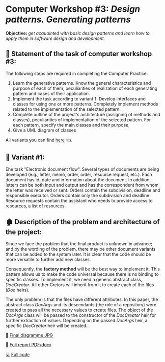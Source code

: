 # **Computer Workshop #3:** *Design patterns. Generating patterns*
**Objective:** *get acquainted with basic design patterns and learn how to apply them in software design and development.*

## :brain: Statement of the task of computer workshop #3:
The following steps are required in completing the Computer Practice:
1) Learn the generative patterns. Know the general characteristics and purpose of each of them, peculiarities of realization of each generating pattern and cases of their application.
2) Implement the task according to variant 1. Develop interfaces and classes for using one or more patterns. Completely implement methods related to the implementation of the selected pattern.
3) Complete outline of the project's architecture (assigning of methods and classes), peculiarities of implementation of the selected pattern. For each pattern, specify the main classes and their purpose,
4) Give a UML diagram of classes

All variants you can find [here](https://github.com/MilaHalko/C4_.NET/blob/Lab3/Reports%26Variants/AllVariants3.pdf) :point_left:.

## :eyes: Variant #1:
Еhe task "Electronic document flow". Several types of documents are being developed (e.g., letter, memo, order, order, resource request, etc.). Each document has id, date and information about the document. In addition, letters can be both input and output and has the correspondent from whom the letter was received or sent. Orders contain the subdivision, deadline and responsible executor. Orders contain only the subdivision and deadline. Resource requests contain the assistant who needs to provide access to resources, a list of resources.

## :derelict_house: Description of the problem and architecture of the project:
Since we face the problem that the final product is unknown in advance; and by the wording of the problem, there may be other document variants that can be added to the system later. It is clear that the code should be more versatile to further add new classes.

Consequently, the **factory method** will be the best way to implement it. This pattern allows us to make the code universal because there is no binding to specific classes. To implement it, we need a generic abstract class, *DocCreator*. All other Cretors will inherit from it to create each of the files (*Doc* heirs).

The only problem is that the files have different attributes. In this paper, the abstract class *DocArgs* and its descendants (the role of a repository) were created to pass all the necessary values to create files. The object of the *DocArgs* class will be passed to the constructor of the *DocCreator* heir for further extraction of values. Depending on the passed *DocArgs* heir, a specific *DocCreator* heir will be created..

:art: [Final diagramme JPG](https://github.com/MilaHalko/C4_.NET/blob/Lab3/Diagrams/Docs.png)

:memo: [Full report PDF](https://github.com/MilaHalko/C4_.NET/blob/Lab3/Reports%26Variants/Lab3.pdf)/[docx](https://github.com/MilaHalko/C4_.NET/blob/Lab3/Reports%26Variants/Lab3.docx)

:computer: [Full code](https://github.com/MilaHalko/C4_.NET/tree/Lab3/Lab3/Lab3) 
